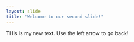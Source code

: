 ```yaml
---
layout: slide
title: "Welcome to our second slide!"
---
```

THis is my new text.
Use the left arrow to go back!
